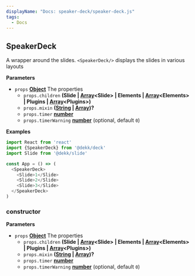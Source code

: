 ```yaml
---
displayName: "Docs: speaker-deck/speaker-deck.js"
tags: 
  - Docs
---
```


<!-- Generated by documentation.js. Update this documentation by updating the source code. -->

## SpeakerDeck

A wrapper around the slides.
`<SpeakerDeck/>` displays the slides in various layouts

**Parameters**

-   `props` **[Object][1]** The properties
    -   `props.children` **(Slide | [Array][2]&lt;Slide> | Elements | [Array][2]&lt;Elements> | Plugins | [Array][2]&lt;Plugins>)** 
    -   `props.mixin` **([String][3] \| [Array][2])?** 
    -   `props.timer` **[number][4]** 
    -   `props.timerWarning` **[number][4]**  (optional, default `0`)

**Examples**

```javascript
import React from 'react'
import {SpeakerDeck} from '@dekk/deck'
import Slide from '@dekk/slide'

const App = () => (
  <SpeakerDeck>
    <Slide>1</Slide>
    <Slide>2</Slide>
    <Slide>3</Slide>
  </SpeakerDeck>
)
```

### constructor

**Parameters**

-   `props` **[Object][1]** The properties
    -   `props.children` **(Slide | [Array][2]&lt;Slide> | Elements | [Array][2]&lt;Elements> | Plugins | [Array][2]&lt;Plugins>)** 
    -   `props.mixin` **([String][3] \| [Array][2])?** 
    -   `props.timer` **[number][4]** 
    -   `props.timerWarning` **[number][4]**  (optional, default `0`)

[1]: https://developer.mozilla.org/docs/Web/JavaScript/Reference/Global_Objects/Object

[2]: https://developer.mozilla.org/docs/Web/JavaScript/Reference/Global_Objects/Array

[3]: https://developer.mozilla.org/docs/Web/JavaScript/Reference/Global_Objects/String

[4]: https://developer.mozilla.org/docs/Web/JavaScript/Reference/Global_Objects/Number

